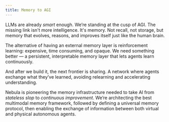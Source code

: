 ```yaml
---
title: Memory to AGI
---
```

LLMs are already *smart* enough. We’re standing at the cusp of AGI. The missing link isn't more intelligence. It's memory.
Not recall, not storage, but memory that evolves, reasons, and improves itself just like the human brain.

The alternative of having an external memory layer is reinforcement learning: expensive, time consuming, and opaque. We need something better — a persistent, interpretable memory layer that lets agents learn continuously.

And after we build it, the next frontier is sharing.
A network where agents exchange what they’ve learned, avoiding relearning and accelerating understanding.

Nebula is pioneering the memory infrastructure needed to take AI from *stateless slop* to *continuous improvement*. 
We’re architecting the best multimodal memory framework, followed by defining a universal memory protocol, then enabling the exchange of information between both virtual and physical autonomous agents.
